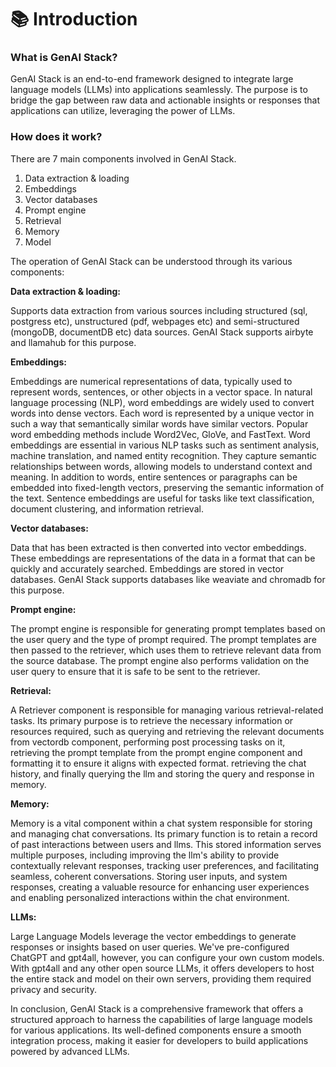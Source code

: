 # 📚 Introduction

### What is GenAI Stack?

GenAI Stack is an end-to-end framework designed to integrate large language models (LLMs) into applications seamlessly. The purpose is to bridge the gap between raw data and actionable insights or responses that applications can utilize, leveraging the power of LLMs.

### How does it work?

There are 7 main components involved in GenAI Stack.

1. Data extraction & loading
2. Embeddings
3. Vector databases
4. Prompt engine
5. Retrieval
6. Memory
7. Model

The operation of GenAI Stack can be understood through its various components:

**Data extraction & loading:**

Supports data extraction from various sources including structured (sql, postgress etc), unstructured (pdf, webpages etc) and semi-structured (mongoDB, documentDB etc) data sources. GenAI Stack supports airbyte and llamahub for this purpose.

**Embeddings:**

Embeddings are numerical representations of data, typically used to represent words, sentences, or other objects in a vector space. In natural language processing (NLP), word embeddings are widely used to convert words into dense vectors. Each word is represented by a unique vector in such a way that semantically similar words have similar vectors. Popular word embedding methods include Word2Vec, GloVe, and FastText. Word embeddings are essential in various NLP tasks such as sentiment analysis, machine translation, and named entity recognition. They capture semantic relationships between words, allowing models to understand context and meaning. In addition to words, entire sentences or paragraphs can be embedded into fixed-length vectors, preserving the semantic information of the text. Sentence embeddings are useful for tasks like text classification, document clustering, and information retrieval.

**Vector databases:**

Data that has been extracted is then converted into vector embeddings. These embeddings are representations of the data in a format that can be quickly and accurately searched. Embeddings are stored in vector databases. GenAI Stack supports databases like weaviate and chromadb for this purpose.

**Prompt engine:**

The prompt engine is responsible for generating prompt templates based on the user query and the type of prompt required. The prompt templates are then passed to the retriever, which uses them to retrieve relevant data from the source database. The prompt engine also performs validation on the user query to ensure that it is safe to be sent to the retriever.

**Retrieval:**&#x20;

A Retriever component is responsible for managing various retrieval-related tasks. Its primary purpose is to retrieve the necessary information or resources required, such as querying and retrieving the relevant documents from vectordb component, performing post processing tasks on it, retrieving the prompt template from the prompt engine component and formatting it to ensure it aligns with expected format. retrieving the chat history, and finally querying the llm and storing the query and response in memory.

**Memory:**

Memory is a vital component within a chat system responsible for storing and managing chat conversations. Its primary function is to retain a record of past interactions between users and llms. This stored information serves multiple purposes, including improving the llm's ability to provide contextually relevant responses, tracking user preferences, and facilitating seamless, coherent conversations. Storing user inputs, and system responses, creating a valuable resource for enhancing user experiences and enabling personalized interactions within the chat environment.

**LLMs:**

Large Language Models leverage the vector embeddings to generate responses or insights based on user queries. We've pre-configured ChatGPT and gpt4all, however, you can configure your own custom models. With gpt4all and any other open source LLMs, it offers developers to host the entire stack and model on their own servers, providing them required privacy and security.

In conclusion, GenAI Stack is a comprehensive framework that offers a structured approach to harness the capabilities of large language models for various applications. Its well-defined components ensure a smooth integration process, making it easier for developers to build applications powered by advanced LLMs.
